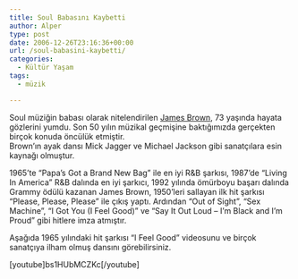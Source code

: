 ```yaml
---
title: Soul Babasını Kaybetti
author: Alper
type: post
date: 2006-12-26T23:16:36+00:00
url: /soul-babasini-kaybetti/
categories:
  - Kültür Yaşam
tags:
  - müzik

---
```

Soul müziğin babası olarak nitelendirilen [James Brown][1], 73 yaşında hayata gözlerini yumdu. Son 50 yılın müzikal geçmişine baktığımızda gerçekten birçok konuda öncülük etmiştir.  
Brown&#8217;ın ayak dansı Mick Jagger ve Michael Jackson gibi sanatçılara esin kaynağı olmuştur.

1965’te “Papa’s Got a Brand New Bag” ile en iyi R&B şarkısı, 1987’de “Living In America” R&B dalında en iyi şarkıcı, 1992 yılında ömürboyu başarı dalında Grammy ödülü kazanan James Brown, 1950’leri sallayan ilk hit şarkısı “Please, Please, Please” ile çıkış yaptı. Ardından “Out of Sight”, “Sex Machine”, “I Got You (I Feel Good)” ve “Say It Out Loud &#8211; I’m Black and I’m Proud” gibi hitlere imza atmıştır.

Aşağıda 1965 yılındaki hit şarkısı “I Feel Good” videosunu ve birçok sanatçıya ilham olmuş dansını görebilirsiniz.

<!--more-->

[youtube]bs1HUbMCZKc[/youtube]

 [1]: http://en.wikipedia.org/wiki/James_Brown